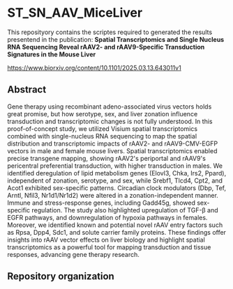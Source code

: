 # ST_SN_AAV_MiceLiver
This reposityory contains the scriptes required to generated the results presentend in the publication: **Spatial Transcriptomics and Single Nucleus RNA Sequencing Reveal rAAV2- and rAAV9-Specific Transduction Signatures in the Mouse Liver**

https://www.biorxiv.org/content/10.1101/2025.03.13.643011v1

## Abstract

Gene therapy using recombinant adeno-associated virus vectors holds great promise, but how serotype, sex, and liver zonation influence transduction and transcriptomic changes is not fully understood. In this proof-of-concept study, we utilized Visium spatial transcriptomics combined with single-nucleus RNA sequencing to map the spatial distribution and transcriptomic impacts of rAAV2- and rAAV9-CMV-EGFP vectors in male and female mouse livers. Spatial transcriptomics enabled precise transgene mapping, showing rAAV2's periportal and rAAV9's pericentral preferential transduction, with higher transduction in males. We identified deregulation of lipid metabolism genes (Elovl3, Chka, Irs2, Ppard), independent of zonation, serotype, and sex, while Srebf1, Tlcd4, Cpt2, and Acot1 exhibited sex-specific patterns. Circadian clock modulators (Dbp, Tef, Arntl, Nfil3, Nr1d1/Nr1d2) were altered in a zonation-independent manner. Immune and stress-response genes, including Gadd45g, showed sex-specific regulation. The study also highlighted upregulation of TGF-β and EGFR pathways, and downregulation of hypoxia pathways in females. Moreover, we identified known and potential novel rAAV entry factors such as Rpsa, Dpp4, Sdc1, and solute carrier family proteins. These findings offer insights into rAAV vector effects on liver biology and highlight spatial transcriptomics as a powerful tool for mapping transduction and tissue responses, advancing gene therapy research.

## Repository organization

